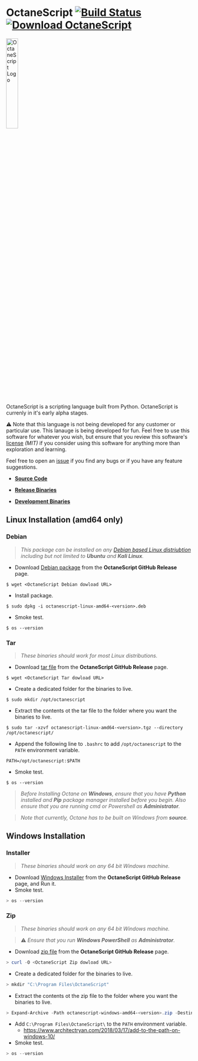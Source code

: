 # OctaneScript [![Build Status](https://travis-ci.com/leonard112/OctaneScript.svg?branch=main)](https://travis-ci.com/leonard112/OctaneScript) [![Download OctaneScript](https://img.shields.io/sourceforge/dt/octanescript.svg)](https://sourceforge.net/projects/octanescript/files/alpha/linux/amd64/dev/)

  <img src="https://github.com/leonard112/octane/blob/main/images/octanescript-logo.png" alt="OctaneScript Logo" width=25%></img>

OctaneScript is a scripting language built from Python. OctaneScript is currenly in it's early alpha stages.

:warning: Note that this language is not being developed for any customer or particular use. This lanauge is being developed for fun. Feel free to use this software for whatever you wish, but ensure that you review this software's [license](https://github.com/leonard112/OctaneScript/blob/main/LICENSE) _(MIT)_ if you consider using this software for anything more than exploration and learning. 

Feel free to open an [issue](https://github.com/leonard112/OctaneScript/issues) if you find any bugs or if you have any feature suggestions.

* __[Source Code](https://github.com/leonard112/OctaneScript)__

* __[Release Binaries](https://github.com/leonard112/OctaneScript/releases)__

* __[Development Binaries](https://sourceforge.net/projects/octanescript/files/)__
  
## Linux Installation (amd64 only)

### Debian
> _This package can be installed on any [Debian based Linux distriubtion](https://www.debian.org/derivatives/) including but not limited to __Ubuntu__ and __Kali Linux__._
* Download [Debian package](https://github.com/leonard112/OctaneScript/releases) from the __OctaneScript GitHub Release__ page.
```console
$ wget <OctaneScript Debian dowload URL>
```
* Install package.
```console
$ sudo dpkg -i octanescript-linux-amd64-<version>.deb
```
* Smoke test.
```console
$ os --version
```
### Tar
> _These binaries should work for most Linux distributions._
* Download [tar file](https://github.com/leonard112/OctaneScript/releases) from the __OctaneScript GitHub Release__ page.
```console
$ wget <OctaneScript Tar dowload URL>
```
* Create a dedicated folder for the binaries to live.
```console
$ sudo mkdir /opt/octanescript
```
* Extract the contents ot the tar file to the folder where you want the binaries to live.
```console
$ sudo tar -xzvf octanescript-linux-amd64-<version>.tgz --directory /opt/octanescript/
```
* Append the following line to `.bashrc` to add `/opt/octanescript` to the `PATH` environment variable.
```shell
PATH=/opt/octanescript:$PATH
```
* Smoke test.
```console
$ os --version
```

> _Before Installing Octane on __Windows__, ensure that you have __Python__ installed and __Pip__ package manager installed before you begin. Also ensure that you are running cmd or Powershell as __Administrator__._

> _Note that currently, Octane has to be built on Windows from __source__._

## Windows Installation

### Installer
> _These binaries should work on any 64 bit Windows machine._
* Download [Windows Installer](https://github.com/leonard112/OctaneScript/releases) from the __OctaneScript GitHub Release__ page, and Run it.
* Smoke test.
```powershell
> os --version
```

### Zip
> _These binaries should work on any 64 bit Windows machine._

> :warning: _Ensure that you run __Windows PowerShell__ as __Administrator__._
* Download [zip file](https://github.com/leonard112/OctaneScript/releases) from the __OctaneScript GitHub Release__ page.
```powershell
> curl -O <OctaneScript Zip dowload URL>
```
* Create a dedicated folder for the binaries to live.
```powershell
> mkdir "C:\Program Files\OctaneScript" 
```
* Extract the contents ot the zip file to the folder where you want the binaries to live.
```powershell
> Expand-Archive -Path octanescript-windows-amd64-<version>.zip -DestinationPath "C:\Program Files\OctaneScript"
```
* Add `C:\Program Files\OctaneScript\` to the `PATH` environment variable.
  * https://www.architectryan.com/2018/03/17/add-to-the-path-on-windows-10/
* Smoke test.
```powershell
> os --version
```
